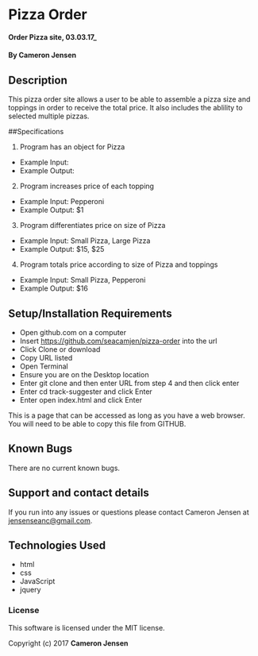 # Pizza Order

#### Order Pizza site, 03.03.17_

#### By Cameron Jensen

## Description

This pizza order site allows a user to be able to assemble a pizza size and toppings in order to receive the total price. It also includes the ablility to selected multiple pizzas.

##Specifications
1. Program has an object for Pizza
  * Example Input:
  * Example Output:

2. Program increases price of each topping
  * Example Input: Pepperoni
  * Example Output: $1

3. Program differentiates price on size of Pizza
  * Example Input: Small Pizza, Large Pizza
  * Example Output: $15, $25

4. Program totals price according to size of Pizza and toppings
  * Example Input: Small Pizza, Pepperoni
  * Example Output: $16


## Setup/Installation Requirements

* Open github.com on a computer
* Insert https://github.com/seacamjen/pizza-order into the url
* Click Clone or download
* Copy URL listed
* Open Terminal
* Ensure you are on the Desktop location
* Enter git clone and then enter URL from step 4 and then click enter
* Enter cd track-suggester and click Enter
* Enter open index.html and click Enter

This is a page that can be accessed as long as you have a web browser. You will need to be able to copy this file from GITHUB.

## Known Bugs

There are no current known bugs.

## Support and contact details

If you run into any issues or questions please contact Cameron Jensen at jensenseanc@gmail.com.

## Technologies Used

  * html
  * css
  * JavaScript
  * jquery

### License

This software is licensed under the MIT license.

Copyright (c) 2017 **Cameron Jensen**
